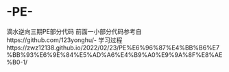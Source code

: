 # -PE-
滴水逆向三期PE部分代码
前面一小部分代码参考自https://github.com/123yonghu/-
学习过程https://zwz12138.github.io/2022/02/23/PE%E6%96%87%E4%BB%B6%E7%BB%93%E6%9E%84%E5%AD%A6%E4%B9%A0%E9%9A%8F%E8%AE%B0-1/
